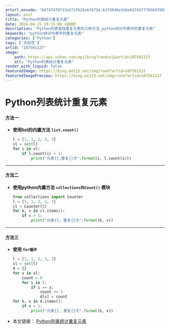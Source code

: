 ```yaml
---
arturl_encode: "68747470733a2f2f626c6f672e:6373646e2e6e65742f77656978696e5f34343634393837302f:61727469636c652f64657461696c732f313037353631313237"
layout: post
title: "Python列表统计重复元素"
date: 2024-04-25 19:15:00 +0800
description: "Python列表查找重复元素的几种方法_python统计列表中的重复元素"
keywords: "python统计列表中的重复元素"
categories: ['Python']
tags: ['无标签']
artid: "107561127"
image:
    path: https://api.vvhan.com/api/bing?rand=sj&artid=107561127
    alt: "Python列表统计重复元素"
render_with_liquid: false
featuredImage: https://bing.ee123.net/img/rand?artid=107561127
featuredImagePreview: https://bing.ee123.net/img/rand?artid=107561127
---
```


# Python列表统计重复元素

#### **方法一**

* **使用list的内置方法
  `list.count()`**

  ```python
  l = [1, 1, 2, 3, 3]
  sl = set(l)
  for i in sl:
      if l.count(i) > 1:
          print("元素{},重复{}次".format(i, l.count(i)))

  ```

---

#### **方法二**

* **使用python内置方法
  `collections的Count()`
  模块**

  ```python
  from collections import Counter
  l = [1, 1, 2, 3, 3]
  cl = Counter(l)
  for k, v in cl.items():
      if v > 1:
          print("元素{}, 重复{}次".format(k, v))

  ```

---

#### **方法三**

* **使用
  `for循环`**

  ```python
  l = [1, 1, 2, 3, 3]
  sl = set(l)
  d = {}
  for s in sl:
      count = 0
      for i in l:
          if i == s:
              count += 1
              d[s] = count
  for k, v in d.items():
      if v > 1:
          print("元素{}, 重复{}次".format(k, v))

  ```
* 本文链接：
  [Python列表统计重复元素](https://www.wxy.email/2019/09/23/list-repeat/)